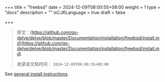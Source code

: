 +++
title = "freebsd"
date = 2024-12-09T08:00:55+08:00
weight = 1
type = "docs"
description = ""
isCJKLanguage = true
draft = false

+++

> 原文：[https://github.com/go-delve/delve/blob/master/Documentation/installation/freebsd/install.md](https://github.com/go-delve/delve/blob/master/Documentation/installation/freebsd/install.md)
>
> 收录该文档时间： `2024-12-09T08:00:55+08:00`

See [general install instructions](https://github.com/go-delve/delve/blob/master/Documentation/installation/README.md).
